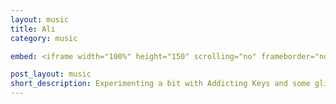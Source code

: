 ```yaml
---
layout: music
title: Ali
category: music

embed: <iframe width="100%" height="150" scrolling="no" frameborder="no" src="https://w.soundcloud.com/player/?url=https%3A//api.soundcloud.com/tracks/236772879&amp;auto_play=false&amp;hide_related=false&amp;show_comments=true&amp;show_user=true&amp;show_reposts=false&amp;visual=true"></iframe>

post_layout: music
short_description: Experimenting a bit with Addicting Keys and some glitchy sounds
---
```

